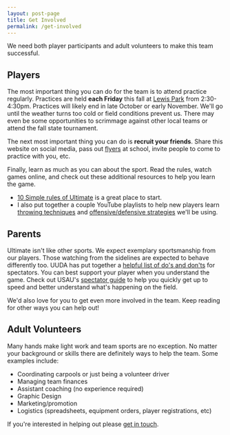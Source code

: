 ```yaml
---
layout: post-page
title: Get Involved
permalink: /get-involved
---
```


We need both player participants and adult volunteers to make this team successful. 

## Players

The most important thing you can do for the team is to attend practice regularly. Practices are held **each Friday** this fall at [Lewis Park](https://goo.gl/maps/ZRvMYVk1CETT7AKm8) from 2:30-4:30pm. Practices will likely end in late October or early November. We'll go until the weather turns too cold or field conditions prevent us. There may even be some opportunities to scrimmage against other local teams or attend the fall state tournament.

The next most important thing you can do is **recruit your friends**. Share this website on social media, pass out [flyers]() at school, invite people to come to practice with you, etc.

Finally, learn as much as you can about the sport. Read the rules, watch games online, and check out these additional resources to help you learn the game.

* [10 Simple rules of Ultimate](https://www.usaultimate.org/resources/officiating/rules/default.aspx#10simplerules) is a great place to start.
* I also put together a couple YouTube playlists to help new players learn [throwing techniques]() and [offensive/defensive strategies]() we'll be using.


## Parents

Ultimate isn't like other sports. We expect exemplary sportsmanship from our players. Those watching from the sidelines are expected to behave differently too. UUDA has put together a [helpful list of do's and don'ts](/files/spectator-dos-donts.pdf) for spectators. You can best support your player when you understand the game. Check out USAU's [spectator guide](https://www.usaultimate.org/assets/1/Page/Spectator%20Guide%202016_web.pdf) to help you quickly get up to speed and better understand what's happening on the field.

We'd also love for you to get even more involved in the team. Keep reading for other ways you can help out!

## Adult Volunteers

Many hands make light work and team sports are no exception. No matter your background or skills there are definitely ways to help the team. Some examples include:

* Coordinating carpools or just being a volunteer driver
* Managing team finances
* Assistant coaching (no experience required)
* Graphic Design
* Marketing/promotion
* Logistics (spreadsheets, equipment orders, player registrations, etc)

If you're interested in helping out please [get in touch](mailto:lee@outerim.com).